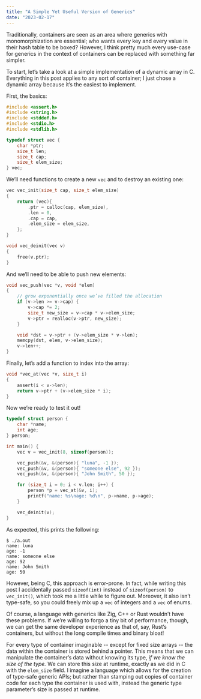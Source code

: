 ```yaml
---
title: "A Simple Yet Useful Version of Generics"
date: "2023-02-17"
---
```


Traditionally,
containers are seen as
an area where generics with monomorphization
are essential;
who wants every key and every value
in their hash table to be boxed?
However,
I think pretty much every use-case for
generics in the context of containers
can be replaced with something far simpler.

To start,
let’s take a look at
a simple implementation of a dynamic array in C.
Everything in this post
applies to any sort of container;
I just chose a dynamic array
because it’s the easiest to implement.

First, the basics:

```c
#include <assert.h>
#include <string.h>
#include <stddef.h>
#include <stdio.h>
#include <stdlib.h>

typedef struct vec {
	char *ptr;
	size_t len;
	size_t cap;
	size_t elem_size;
} vec;
```

We’ll need functions to create a new `vec`
and to destroy an existing one:

```c
vec vec_init(size_t cap, size_t elem_size)
{
	return (vec){
		.ptr = calloc(cap, elem_size),
		.len = 0,
		.cap = cap,
		.elem_size = elem_size,
	};
}

void vec_deinit(vec v)
{
	free(v.ptr);
}
```

And we’ll need to be able to push new elements:

```c
void vec_push(vec *v, void *elem)
{
	// grow exponentially once we’ve filled the allocation
	if (v->len >= v->cap) {
		v->cap *= 2;
		size_t new_size = v->cap * v->elem_size;
		v->ptr = realloc(v->ptr, new_size);
	}

	void *dst = v->ptr + (v->elem_size * v->len);
	memcpy(dst, elem, v->elem_size);
	v->len++;
}
```

Finally, let’s add a function to index into the array:

```c
void *vec_at(vec *v, size_t i)
{
	assert(i < v->len);
	return v->ptr + (v->elem_size * i);
}
```

Now we’re ready to test it out!

```c
typedef struct person {
	char *name;
	int age;
} person;

int main() {
	vec v = vec_init(8, sizeof(person));

	vec_push(&v, &(person){ "luna", -1 });
	vec_push(&v, &(person){ "someone else", 92 });
	vec_push(&v, &(person){ "John Smith", 50 });

	for (size_t i = 0; i < v.len; i++) {
		person *p = vec_at(&v, i);
		printf("name: %s\nage: %d\n", p->name, p->age);
	}

	vec_deinit(v);
}
```

As expected, this prints the following:

```
$ ./a.out
name: luna
age: -1
name: someone else
age: 92
name: John Smith
age: 50
```

However, being C,
this approach is error-prone.
In fact, while writing this post
I accidentally passed `sizeof(int)`
instead of `sizeof(person)` to `vec_init()`,
which took me a little while to figure out.
Moreover, it also isn’t type-safe,
so you could freely mix up
a `vec` of integers and a `vec` of enums.

Of course, a language with generics like Zig, C++ or Rust
wouldn’t have these problems.
If we’re willing to forgo
a tiny bit of performance, though,
we can get the same developer experience
as that of, say, Rust’s containers,
but without the long compile times
and binary bloat!

For every type of container imaginable
-- except for fixed size arrays --
the data within the container
is stored behind a pointer.
This means that we can manipulate
the container’s data
without knowing its type,
_if we know the size of the type._
We can store this size at runtime,
exactly as we did in C
with the `elem_size` field.
I imagine a language which allows
for the creation of type-safe generic APIs;
but rather than stamping out copies of container code
for each type the container is used with,
instead the generic type parameter’s size
is passed at runtime.
